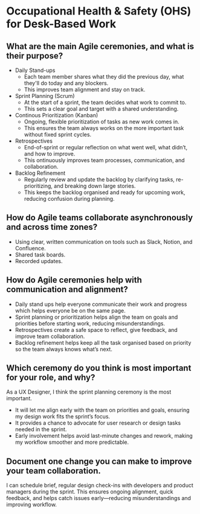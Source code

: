 # Occupational Health & Safety (OHS) for Desk-Based Work

## What are the main Agile ceremonies, and what is their purpose?
- Daily Stand-ups
  - Each team member shares what they did the previous day, what they'll do today and any blockers. 
  - This improves team alignment and stay on track.
- Sprint Planning (Scrum)
  - At the start of a sprint, the team decides what work to commit to. 
  - This sets a clear goal and target with a shared understanding.
- Continous Prioritization (Kanban)
  - Ongoing, flexible prioritization of tasks as new work comes in.
  - This ensures the team always works on the more important task  without fixed sprint cycles.
- Retrospectives
  - End-of-sprint or regular reflection on what went well, what didn’t, and how to improve.
  - This ontinuously improves team processes, communication, and collaboration.
- Backlog Refinement
  - Regularly review and update the backlog by clarifying tasks, re-prioritizing, and breaking down large stories.
  - This keeps the backlog organised and ready for upcoming work, reducing confusion during planning.

## How do Agile teams collaborate asynchronously and across time zones?
- Using clear, written communication on tools such as Slack, Notion, and Confluence.
- Shared task boards.
- Recorded updates.

## How do Agile ceremonies help with communication and alignment?
- Daily stand ups help everyone communicate their work and progress which helps everyone be on the same page.
- Sprint planning or prioritization helps align the team on goals and priorities before starting work, reducing misunderstandings.
- Retrospectives create a safe space to reflect, give feedback, and improve team collaboration.
- Backlog refinement helps keep all the task organised based on priority so the team always knows what’s next.


## Which ceremony do you think is most important for your role, and why?
As a UX Designer, I think the sprint planning ceremony is the most important.
- It will let me align early with the team on priorities and goals, ensuring my design work fits the sprint’s focus.
- It provides a chance to advocate for user research or design tasks needed in the sprint.
- Early involvement helps avoid last-minute changes and rework, making my workflow smoother and more predictable.

## Document one change you can make to improve your team collaboration.
I can schedule brief, regular design check-ins with developers and product managers during the sprint. This ensures ongoing alignment, quick feedback, and helps catch issues early—reducing misunderstandings and improving workflow.
